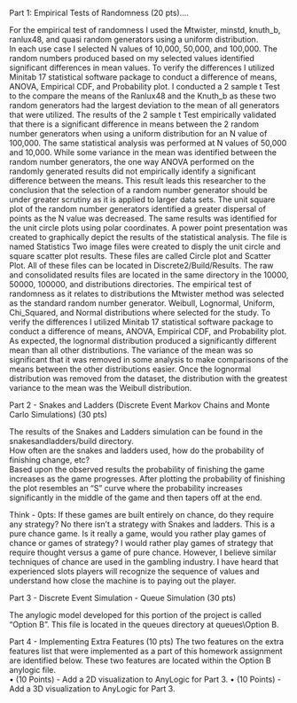 ﻿Part 1: Empirical Tests of Randomness (20 pts)....

For the empirical test of randomness I used the Mtwister, minstd, knuth_b, ranlux48, and quasi random generators using a uniform distribution.  
In each use case I selected N values of 10,000, 50,000, and 100,000.  The random numbers produced based on my selected values identified significant 
differences in mean values.  To verify the differences I utilized Minitab 17 statistical software package to conduct a difference of means, ANOVA, Empirical
CDF, and Probability plot.  I conducted a 2 sample t Test to the compare the means of the Ranlux48 and the Knuth_b as these two random generators had 
the largest deviation to the mean of all generators that were utilized.  The results of the 2 sample t Test empirically validated that there is a significant 
difference in means between the 2 random number generators when using a uniform distribution for an N value of 100,000.   The same statistical analysis 
was performed at N values of 50,000 and 10,000.  While some variance in the mean was identified between the random number generators, the one way 
ANOVA performed on the randomly generated results did not empirically identify a significant difference between the means.  This result leads this 
researcher to the conclusion that the selection of a random number generator should be under greater scrutiny as it is applied to larger data sets.  The unit 
square plot of the random number generators identified a greater dispersal of points as the N value was decreased.  The same results was identified for the 
unit circle plots using polar coordinates.  A power point presentation was created to graphically depict the results of the statistical analysis.  The file 
is named Statistics  Two image files were created to disply the unit circle and square scatter plot results.  These files are called Circle plot and Scatter Plot.
All of these files can be located in Discrete2/Build/Results.  The raw and consolidated results files are located in the same 
directory in the 10000, 50000, 100000, and distributions directories.
The empirical test of randomness as it relates to distributions the Mtwister method was selected as the standard random number generator.  Weibull, 
Lognormal, Uniform, Chi_Squared, and Normal distributions where selected for the study.  To verify the differences I utilized Minitab 17 statistical software 
package to conduct a difference of means, ANOVA, Empirical CDF, and Probability plot.  As expected, the lognormal distribution produced a significantly 
different mean than all other distributions.  The variance of the mean was so significant that it was removed in some analysis to make comparisons of the 
means between the other distributions easier.  Once the lognormal distribution was removed from the dataset, the distribution with the greatest variance 
to the mean was the Weibull distribution.  

Part 2 - Snakes and Ladders (Discrete Event Markov Chains and Monte Carlo Simulations) (30 pts)

The results of the Snakes and Ladders simulation can be found in the snakesandladders/build directory.  
How often are the snakes and ladders used, how do the probability of finishing change, etc?  
Based upon the observed results the probability of finishing the game increases as the game progresses.  After plotting the probability of finishing the 
plot resembles an “S” curve where the probability increases significantly in the middle of the game and then tapers off at the end.

Think - 0pts: If these games are built entirely on chance, do they require any strategy? No there isn’t a strategy with Snakes and ladders.  This is a pure chance game.   Is it really a game, would you rather play games of chance or games of strategy?  I would rather play games of strategy that require thought versus a game of pure chance.  However, I believe similar techniques of chance are used in the gambling industry.  I have heard that experienced slots players will recognize the sequence of values and understand how close the machine is to paying out the player.

Part 3 - Discrete Event Simulation - Queue Simulation (30 pts)

The anylogic model developed for this portion of the project is called “Option B”.  This file is located in the queues directory at queues\Option B.

Part 4 - Implementing Extra Features (10 pts)
The two features on the extra features list that were implemented as a part of this homework assignment are identified below.  These two features are located within the Option B anylogic file.   
•	(10 Points) - Add a 2D visualization to AnyLogic for Part 3.
•	(10 Points) - Add a 3D visualization to AnyLogic for Part 3.

